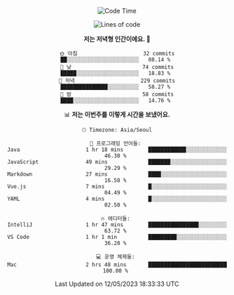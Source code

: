 <div align='center'>

<!--START_SECTION:waka-->
![Code Time](http://img.shields.io/badge/Code%20Time-2%20hrs%2044%20mins-blue)

![Lines of code](https://img.shields.io/badge/%EC%A0%80%EB%8A%94%20%EC%97%AC%ED%83%9C%EA%B9%8C%EC%A7%80%20-171.9%20thousand%20%EC%A4%84%EC%9D%98%20%EC%BD%94%EB%93%9C%EB%A5%BC%20%EC%9E%91%EC%84%B1%ED%96%88%EC%96%B4%EC%9A%94.-blue)

**저는 저녁형 인간이에요. 🦉** 

```text
🌞 아침                     32 commits          ██░░░░░░░░░░░░░░░░░░░░░░░   08.14 % 
🌆 낮　                     74 commits          █████░░░░░░░░░░░░░░░░░░░░   18.83 % 
🌃 저녁                     229 commits         ███████████████░░░░░░░░░░   58.27 % 
🌙 밤　                     58 commits          ████░░░░░░░░░░░░░░░░░░░░░   14.76 % 
```


📊 **저는 이번주를 이렇게 시간을 보냈어요.** 

```text
🕑︎ Timezone: Asia/Seoul

💬 프로그래밍 언어들: 
Java                     1 hr 18 mins        ████████████░░░░░░░░░░░░░   46.30 % 
JavaScript               49 mins             ███████░░░░░░░░░░░░░░░░░░   29.29 % 
Markdown                 27 mins             ████░░░░░░░░░░░░░░░░░░░░░   16.58 % 
Vue.js                   7 mins              █░░░░░░░░░░░░░░░░░░░░░░░░   04.49 % 
YAML                     4 mins              █░░░░░░░░░░░░░░░░░░░░░░░░   02.50 % 

🔥 에디터들: 
IntelliJ                 1 hr 47 mins        ████████████████░░░░░░░░░   63.72 % 
VS Code                  1 hr 1 min          █████████░░░░░░░░░░░░░░░░   36.28 % 

💻 운영 체제들: 
Mac                      2 hrs 48 mins       █████████████████████████   100.00 % 
```


 Last Updated on 12/05/2023 18:33:33 UTC
<!--END_SECTION:waka-->
</div>
